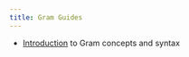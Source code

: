 ```yaml
---
title: Gram Guides
---
```


- [Introduction]({{site.baseurl}}/guides/introduction/) to Gram concepts and syntax
